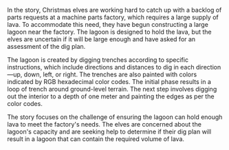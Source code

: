 In the story, Christmas elves are working hard to catch up with a backlog of parts requests at a machine parts factory, which requires a large supply of lava. To accommodate this need, they have begun constructing a large lagoon near the factory. The lagoon is designed to hold the lava, but the elves are uncertain if it will be large enough and have asked for an assessment of the dig plan.

The lagoon is created by digging trenches according to specific instructions, which include directions and distances to dig in each direction—up, down, left, or right. The trenches are also painted with colors indicated by RGB hexadecimal color codes. The initial phase results in a loop of trench around ground-level terrain. The next step involves digging out the interior to a depth of one meter and painting the edges as per the color codes.

The story focuses on the challenge of ensuring the lagoon can hold enough lava to meet the factory's needs. The elves are concerned about the lagoon's capacity and are seeking help to determine if their dig plan will result in a lagoon that can contain the required volume of lava.